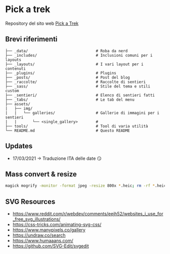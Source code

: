 # Pick a trek

Repository del sito web [Pick a Trek](https://www.pick-a-trek.it/)

## Brevi riferimenti

```
├── _data/                              # Roba da nerd
├── _includes/                          # Inclusioni comuni per i layouts
├── _layouts/                           # I vari layout per i contenuti
├── _plugins/                           # Plugins
├── _posts/                             # Post del blog
├── _raccolte/                          # Raccolte di sentieri
├── _sass/                              # Stile del tema e stili custom
├── _sentieri/                          # Elenco di sentieri fatti
├── _tabs/                              # Le tab del menu
├── assets/
|   ├── img/ 
|   |   └── galleries/                  # Gallerie di immagini per i sentieri
|   |       └── <single_gallery>        #
├── tools/                              # Tool di varia utilità 
└── README.md                           # Questo README
```

## Updates

- 17/03/2021 -> Traduzione ITA delle date :smirk:

## Mass convert & resize

```bash
magick mogrify -monitor -format jpeg -resize 800x *.heic; rm -rf *.heic
```

## SVG Resources

- https://www.reddit.com/r/webdev/comments/eejh52/websites_i_use_for_free_svg_illustrations/
- https://css-tricks.com/animating-svg-css/
- https://www.manypixels.co/gallery
- https://undraw.co/search
- https://www.humaaans.com/
- https://github.com/SVG-Edit/svgedit
